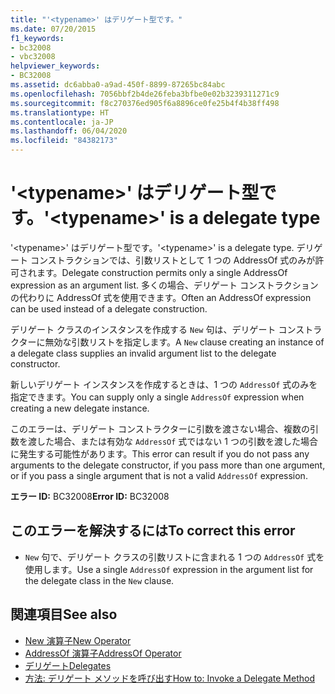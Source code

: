 ```yaml
---
title: "'<typename>' はデリゲート型です。"
ms.date: 07/20/2015
f1_keywords:
- bc32008
- vbc32008
helpviewer_keywords:
- BC32008
ms.assetid: dc6abba0-a9ad-450f-8899-87265bc84abc
ms.openlocfilehash: 7056bbf2b4de26feba3bfbe0e02b3239311271c9
ms.sourcegitcommit: f8c270376ed905f6a8896ce0fe25b4f4b38ff498
ms.translationtype: HT
ms.contentlocale: ja-JP
ms.lasthandoff: 06/04/2020
ms.locfileid: "84382173"
---
```

# <a name="typename-is-a-delegate-type"></a><span data-ttu-id="ab729-102">'\<typename>' はデリゲート型です。</span><span class="sxs-lookup"><span data-stu-id="ab729-102">'\<typename>' is a delegate type</span></span>
<span data-ttu-id="ab729-103">'\<typename>' はデリゲート型です。</span><span class="sxs-lookup"><span data-stu-id="ab729-103">'\<typename>' is a delegate type.</span></span> <span data-ttu-id="ab729-104">デリゲート コンストラクションでは、引数リストとして 1 つの AddressOf 式のみが許可されます。</span><span class="sxs-lookup"><span data-stu-id="ab729-104">Delegate construction permits only a single AddressOf expression as an argument list.</span></span> <span data-ttu-id="ab729-105">多くの場合、デリゲート コンストラクションの代わりに AddressOf 式を使用できます。</span><span class="sxs-lookup"><span data-stu-id="ab729-105">Often an AddressOf expression can be used instead of a delegate construction.</span></span>  
  
 <span data-ttu-id="ab729-106">デリゲート クラスのインスタンスを作成する `New` 句は、デリゲート コンストラクターに無効な引数リストを指定します。</span><span class="sxs-lookup"><span data-stu-id="ab729-106">A `New` clause creating an instance of a delegate class supplies an invalid argument list to the delegate constructor.</span></span>  
  
 <span data-ttu-id="ab729-107">新しいデリゲート インスタンスを作成するときは、1 つの `AddressOf` 式のみを指定できます。</span><span class="sxs-lookup"><span data-stu-id="ab729-107">You can supply only a single `AddressOf` expression when creating a new delegate instance.</span></span>  
  
 <span data-ttu-id="ab729-108">このエラーは、デリゲート コンストラクターに引数を渡さない場合、複数の引数を渡した場合、または有効な `AddressOf` 式ではない 1 つの引数を渡した場合に発生する可能性があります。</span><span class="sxs-lookup"><span data-stu-id="ab729-108">This error can result if you do not pass any arguments to the delegate constructor, if you pass more than one argument, or if you pass a single argument that is not a valid `AddressOf` expression.</span></span>  
  
 <span data-ttu-id="ab729-109">**エラー ID:** BC32008</span><span class="sxs-lookup"><span data-stu-id="ab729-109">**Error ID:** BC32008</span></span>  
  
## <a name="to-correct-this-error"></a><span data-ttu-id="ab729-110">このエラーを解決するには</span><span class="sxs-lookup"><span data-stu-id="ab729-110">To correct this error</span></span>  
  
- <span data-ttu-id="ab729-111">`New` 句で、デリゲート クラスの引数リストに含まれる 1 つの `AddressOf` 式を使用します。</span><span class="sxs-lookup"><span data-stu-id="ab729-111">Use a single `AddressOf` expression in the argument list for the delegate class in the `New` clause.</span></span>  
  
## <a name="see-also"></a><span data-ttu-id="ab729-112">関連項目</span><span class="sxs-lookup"><span data-stu-id="ab729-112">See also</span></span>

- [<span data-ttu-id="ab729-113">New 演算子</span><span class="sxs-lookup"><span data-stu-id="ab729-113">New Operator</span></span>](../operators/new-operator.md)
- [<span data-ttu-id="ab729-114">AddressOf 演算子</span><span class="sxs-lookup"><span data-stu-id="ab729-114">AddressOf Operator</span></span>](../operators/addressof-operator.md)
- [<span data-ttu-id="ab729-115">デリゲート</span><span class="sxs-lookup"><span data-stu-id="ab729-115">Delegates</span></span>](../../programming-guide/language-features/delegates/index.md)
- [<span data-ttu-id="ab729-116">方法: デリゲート メソッドを呼び出す</span><span class="sxs-lookup"><span data-stu-id="ab729-116">How to: Invoke a Delegate Method</span></span>](../../programming-guide/language-features/delegates/how-to-invoke-a-delegate-method.md)
